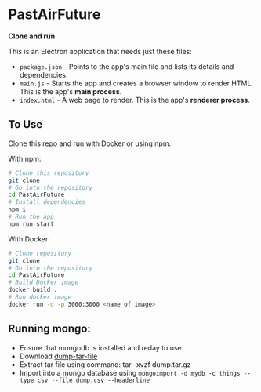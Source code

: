 # PastAirFuture 

**Clone and run**

This is an Electron application that needs just these files:

- `package.json` - Points to the app's main file and lists its details and dependencies.
- `main.js` - Starts the app and creates a browser window to render HTML. This is the app's **main process**.
- `index.html` - A web page to render. This is the app's **renderer process**.


## To Use

Clone this repo and run with Docker or using npm.

With npm:
```bash
# Clone this repository
git clone 
# Go into the repository
cd PastAirFuture
# Install dependencies
npm i
# Run the app
npm run start
```

With Docker:
```bash
# Clone repository
git clone
# Go into the repository
cd PastAirFuture
# Build Docker image
docker build .
# Run docker image
docker run -d -p 3000:3000 <name of image>
```

## Running mongo:


- Ensure that mongodb is installed and reday to use.
- Download [dump-tar-file](https://drive.google.com/file/d/1pj9n9wFtuwIWhy5M4QChAJNEIUQcsmCH/view?usp=sharing)
- Extract tar file using command: tar -xvzf dump.tar.gz
- Import into a mongo database using ```mongoimport -d mydb -c things --type csv --file dump.csv --headerline```


